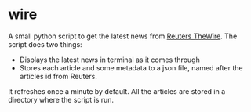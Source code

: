 # wire

A small python script to get the latest news from [Reuters TheWire](http://www.reuters.com/theWire).
The script does two things: 
* Displays the latest news in terminal as it comes through
* Stores each article and some metadata to a json file, named after the articles id from Reuters.

It refreshes once a minute by default. 
All the articles are stored in a directory where the script is run.
